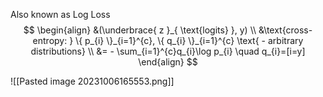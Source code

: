 Also known as Log Loss 
$$
\begin{align}
&(\underbrace{ z }_{ \text{logits} }, y) \\
&\text{cross-entropy: } \{ p_{i} \}_{i=1}^{c}, \{ q_{i} \}_{i=1}^{c} \text{ - arbitrary distributions} \\
&= - \sum_{i=1}^{c}q_{i}\log p_{i} \quad q_{i}=[i=y]
\end{align}
$$

![[Pasted image 20231006165553.png]]

